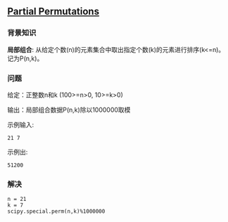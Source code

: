 ## [Partial Permutations](https://rosalind.info/problems/pper/)

### 背景知识

**局部组合**: 从给定个数(n)的元素集合中取出指定个数(k)的元素进行排序(k<=n)。记为P(n,k)。

### 问题

给定：正整数n和k (100>=n>0, 10>=k>0)

输出：局部组合数据P(n,k)除以1000000取模

示例输入: 

    21 7

示例出: 

    51200

###  解决

    n = 21
    k = 7
    scipy.special.perm(n,k)%1000000